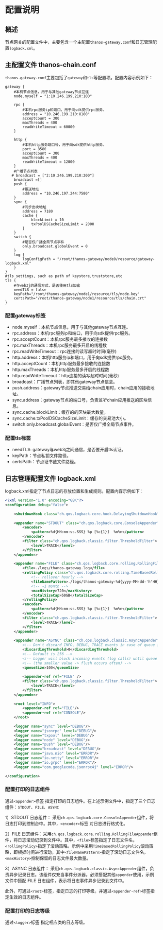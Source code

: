 # 配置说明

## 概述 <a href="#id3.2.2-pei-zhi-yi-gai-shu" id="id3.2.2-pei-zhi-yi-gai-shu"></a>

节点网关的配置文件中，主要包含一个主配置`thanos-gateway.conf`和日志管理配置`logback.xml`。

## 主配置文件 thanos-chain.conf <a href="#id3.2.2-pei-zhi-er-zhu-pei-zhi-wen-jian-thanoschain.conf" id="id3.2.2-pei-zhi-er-zhu-pei-zhi-wen-jian-thanoschain.conf"></a>

`thanos-gateway.conf`主要包括了`gateway`和`tls`等配置项。配置内容示例如下：

```editorconfig
gateway {
    #本机节点信息，用于与其他gateway节点互连
    node.myself = "1:10.246.199.210:100"
 
    rpc {
        #本机rpc服务ip和端口，用于向sdk提供rpc服务。
        address = "10.246.199.210:8180"
        acceptCount = 300
        maxThreads = 400
        readWriteTimeout = 60000
    }
  
    http {
        #本机http服务端口号，用于向sdk提供http服务。
        port = 8580
        acceptCount = 300
        maxThreads = 400
        readWriteTimeout = 12000
    }
    #广播节点列表
   # broadcast = ["2:10.246.199.210:200"]
    broadcast =[]
    push {
        #推送地址
        address = "10.246.197.244:7580"
    }
    sync {
        #同步出块地址
        address = 7180
        cache {
            blockLimit = 10
            txPoolDSCacheSizeLimit = 2000
        }
    }
    switch {
        #是否仅广播全局节点事件
        only.broadcast.globalEvent = 0
    }
    log {
        logConfigPath = "/root/thanos-gateway/node0/resource/gateway-logback.xml"
    }
}
#tls settings, such as path of keystore,truststore,etc
tls {
    #与web3j的通信方式，是否使用tls加密
    needTLS = false
    keyPath="/root/thanos-gateway/node1/resource/tls/node.key"
    certsPath="/root/thanos-gateway/node1/resource/tls/chain.crt"
}
```

### 配置gateway标签 <a href="#id3.2.2-pei-zhi-pei-zhi-gateway-biao-qian" id="id3.2.2-pei-zhi-pei-zhi-gateway-biao-qian"></a>

* node.myself：本机节点信息，用于与其他gateway节点互连。
* rpc.address：本机rpc服务ip和端口，用于向sdk提供rpc服务。
* rpc.acceptCount：本机rpc服务最多接收的连接数
* rpc.maxThreads：本机rpc服务最多开启的线程数
* rpc.readWriteTimeout：rpc连接的读写超时时间(毫秒)
* http.address：本机http服务ip和端口，用于向sdk提供rpc服务。
* http.acceptCount：本机http服务最多接收的连接数
* http.maxThreads：本机http服务最多开启的线程数
* http.readWriteTimeout：http连接的读写超时时间(毫秒)
* broadcast：广播节点列表，即其他gateway节点信息。
* push.address：gateway节点推送交易给chain应用时，chain应用的接收地址。
* sync.address：gateway节点的端口号，负责监听chain应用推送的区块信息。
* sync.cache.blockLimit：缓存的的区块最大数量。
* sync.cache.txPoolDSCacheSizeLimit：缓存的交易池大小。
* switch.only.broadcast.globalEvent：是否仅广播全局节点事件。

### 配置tls标签 <a href="#id3.2.2-pei-zhi-pei-zhi-tls-biao-qian" id="id3.2.2-pei-zhi-pei-zhi-tls-biao-qian"></a>

* needTLS: gateway与web3j之间通信，是否要开启tls认证。
* keyPath：节点私钥文件路径。
* certsPath：节点证书链文件路径。

## 日志管理配置文件 logback.xml <a href="#id3.2.2-pei-zhi-san-ri-zhi-guan-li-pei-zhi-wen-jian-logback.xml" id="id3.2.2-pei-zhi-san-ri-zhi-guan-li-pei-zhi-wen-jian-logback.xml"></a>

logback.xml指定了节点日志的存放位置和生成规则。配置内容示例如下：

```xml
<?xml version="1.0" encoding="GBK"?>
<configuration debug="false">
 
    <shutdownHook class="ch.qos.logback.core.hook.DelayingShutdownHook"/>
 
    <appender name="STDOUT" class="ch.qos.logback.core.ConsoleAppender">
        <encoder>
            <pattern>%d{HH:mm:ss.SSS} %p [%c{1}]  %m%n</pattern>
        </encoder>
        <filter class="ch.qos.logback.classic.filter.ThresholdFilter">
            <level>TRACE</level>
        </filter>
    </appender>
 
    <appender name="FILE" class="ch.qos.logback.core.rolling.RollingFileAppender">
        <file>./logs/thanos-gateway.log</file>
        <rollingPolicy class="ch.qos.logback.core.rolling.TimeBasedRollingPolicy">
            <!-- rollover hourly -->
            <fileNamePattern>./logs/thanos-gateway-%d{yyyy-MM-dd-'h'HH}.log</fileNamePattern>
            <!-- ~1 month -->
            <maxHistory>720</maxHistory>
            <totalSizeCap>50GB</totalSizeCap>
        </rollingPolicy>
        <encoder>
            <pattern>%d{HH:mm:ss.SSS} %p [%c{1}]  %m%n</pattern>
        </encoder>
        <filter class="ch.qos.logback.classic.filter.ThresholdFilter">
            <level>TRACE</level>
        </filter>
    </appender>
 
    <appender name="ASYNC" class="ch.qos.logback.classic.AsyncAppender">
        <!-- Don't discard INFO, DEBUG, TRACE events in case of queue is 80% full -->
        <discardingThreshold>0</discardingThreshold>
        <!-- Default is 256 -->
        <!-- Logger will block incoming events (log calls) until queue will free some space -->
        <!-- (the smaller value -> flush occurs often) -->
        <queueSize>100</queueSize>
 
        <appender-ref ref="FILE" />
        <filter class="ch.qos.logback.classic.filter.ThresholdFilter">
            <level>TRACE</level>
        </filter>
    </appender>
 
    <root level="INFO">
        <appender-ref ref="FILE"/>
        <appender-ref ref="CONSOLE"/>
    </root>
 
    <logger name="sync" level="DEBUG"/>
    <logger name="jsonrpc" level="DEBUG"/>
    <logger name="txpool" level="DEBUG"/>
    <logger name="node" level="DEBUG"/>
    <logger name="push" level="DEBUG"/>
    <logger name="broadcast" level="DEBUG"/>
    <logger name="java.nio" level="ERROR"/>
    <logger name="io.netty" level="ERROR"/>
    <logger name="io.grpc" level="ERROR"/>
    <logger name="com.googlecode.jsonrpc4j" level="ERROR"/>
 
</configuration>
```

### 配置打印的日志组件 <a href="#id3.2.2-pei-zhi-pei-zhi-da-yin-de-ri-zhi-zu-jian" id="id3.2.2-pei-zhi-pei-zhi-da-yin-de-ri-zhi-zu-jian"></a>

通过`<appender>`标签 指定打印的日志组件。在上述示例文件中，指定了三个日志组件：`STDOUT`、`FILE`、`ASYNC`

1）STDOUT 日志组件： 采用`ch.qos.logback.core.ConsoleAppender`组件，将日志打印到控制台中。其中，`<encoder>`标签 对日志进行格式化。

2）FILE 日志组件：采用`ch.qos.logback.core.rolling.RollingFileAppender`组件，将日志滚动记录到文件中。其中，`<file>`标签指定了日志文件名，`<rollingPolicy>`指定了滚动策略。示例中采用`TimeBasedRollingPolicy`滚动策略，即根据时间进行滚动。其中`<fileNamePattern>`指定了滚动日志文件名，`<maxHistory>`控制保留的日志文件最大数量。

3）ASYNC 日志组件： 采用`ch.qos.logback.classic.AsyncAppender`组件，负责异步记录日志。该组件仅充当事件分派器，必须搭配其他`appender`使用，示例文件中搭配 FILE 日志组件，表示将日志事件异步记录到文件中。

此外，可通过`<root>`标签，指定日志的打印等级。并通过`<appender-ref>`标签指定生效的日志组件。

### 配置打印的日志等级 <a href="#id3.2.2-pei-zhi-pei-zhi-da-yin-de-ri-zhi-deng-ji" id="id3.2.2-pei-zhi-pei-zhi-da-yin-de-ri-zhi-deng-ji"></a>

通过`<logger>`标签 指定相应类的日志等级。
